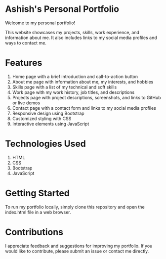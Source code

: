 # Ashish's Personal Portfolio
Welcome to my personal portfolio! 

This website showcases my projects, skills, work experience, and information about me. It also includes links to my social media profiles and ways to contact me.

# Features
1. Home page with a brief introduction and call-to-action button
2. About me page with information about me, my interests, and hobbies
3. Skills page with a list of my technical and soft skills
4. Work page with my work history, job titles, and descriptions
5. Projects page with project descriptions, screenshots, and links to GitHub or live demos
6. Contact page with a contact form and links to my social media profiles
7. Responsive design using Bootstrap
8. Customized styling with CSS
9. Interactive elements using JavaScript

# Technologies Used
1. HTML
2. CSS
3. Bootstrap
4. JavaScript

# Getting Started
To run my portfolio locally, simply clone this repository and open the index.html file in a web browser.

# Contributions
I appreciate feedback and suggestions for improving my portfolio. If you would like to contribute, please submit an issue or contact me directly.
